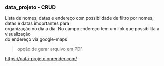 ### data_projeto - CRUD

Lista de nomes, datas e endereço com possiblidade de filtro por nomes, datas e datas imoprtantes para</br>
organização no dia a dia. No campo endereço tem um link que possibilita a visualização </br>
do endereço via google-maps

>opção de gerar arquivo em PDF

https://data-projeto.onrender.com/



